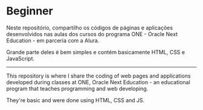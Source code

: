 # Beginner
Neste repositório,
compartilho os códigos de páginas e aplicações desenvolvidos nas aulas dos cursos do programa ONE - 
Oracle Next Education - em parceria com a Alura.

Grande parte deles é bem simples e contém basicamente HTML, CSS e JavaScript.

------

This repository is where I share the coding of web pages and applications developed during classes at ONE,
Oracle Next Education - an educational program that teaches programming and web developing.

They're basic and were done using HTML, CSS and JS.
